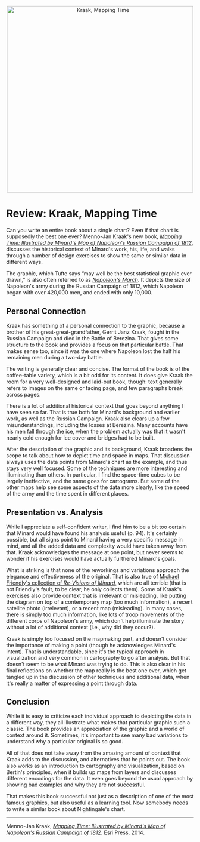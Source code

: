 <p align="center"><img class="aligncenter size-full wp-image-8242" src="https://media.eagereyes.org/wp-content/uploads/2014/06/MappingTime_lg.jpg" alt="Kraak, Mapping Time" width="500" height="500" /></p>

# Review: Kraak, Mapping Time
Can you write an entire book about a single chart? Even if that chart is supposedly the best one ever? Menno-Jan Kraak's new book, <em><a href="http://esripress.esri.com/display/index.cfm?fuseaction=display&amp;websiteID=254&amp;moduleID=0">Mapping Time: Illustrated by Minard's Map of Napoleon's Russian Campaign of 1812</a></em>, discusses the historical context of Minard's work, his, life, and walks through a number of design exercises to show the same or similar data in different ways.


The graphic, which Tufte says “may well be the best statistical graphic ever drawn,” is also often referred to as <em><a href="/journalism/storytelling-minard-vs-nightingale">Napoleon's March</a></em>. It depicts the size of Napoleon's army during the Russian Campaign of 1812, which Napoleon began with over 420,000 men, and ended with only 10,000.

## Personal Connection

Kraak has something of a personal connection to the graphic, because a brother of his great-great-grandfather, Gerrit Janz Kraak, fought in the Russian Campaign and died in the Battle of Berezina. That gives some structure to the book and provides a focus on that particular battle. That makes sense too, since it was the one where Napoleon lost the half his remaining men during a two-day battle.

The writing is generally clear and concise. The format of the book is of the coffee-table variety, which is a bit odd for its content. It does give Kraak the room for a very well-designed and laid-out book, though: text generally refers to images on the same or facing page, and few paragraphs break across pages.

There is a lot of additional historical context that goes beyond anything I have seen so far. That is true both for Minard's background and earlier work, as well as the Russian Campaign. Kraak also clears up a few misunderstandings, including the losses at Berezina. Many accounts have his men fall through the ice, when the problem actually was that it wasn't nearly cold enough for ice cover and bridges had to be built.

After the description of the graphic and its background, Kraak broadens the scope to talk about how to depict time and space in maps. That discussion always uses the data points from Minard's chart as the example, and thus stays very well focused. Some of the techniques are more interesting and illuminating than others. In particular, I find the space-time cubes to be largely ineffective, and the same goes for cartograms. But some of the other maps help see some aspects of the data more clearly, like the speed of the army and the time spent in different places.

## Presentation vs. Analysis

While I appreciate a self-confident writer, I find him to be a bit too certain that Minard would have found his analysis useful (p. 94). It's certainly possible, but all signs point to Minard having a very specific message in mind, and all the added data and complexity would have taken away from that. Kraak acknowledges the message at one point, but never seems to wonder if his exercises would have actually furthered Minard's goals.

What is striking is that none of the reworkings and variations approach the elegance and effectiveness of the original. That is also true of <a href="http://www.datavis.ca/gallery/re-minard.php">Michael Friendly's collection of <em>Re-Visions of Minard</em>,</a> which are all terrible (that is not Friendly's fault, to be clear, he only collects them). Some of Kraak's exercises also provide context that is irrelevant or misleading, like putting the diagram on top of a contemporary map (too much information), a recent satellite photo (irrelevant), or a recent map (misleading). In many cases, there is simply too much information, like lots of troop movements of the different corps of Napoleon's army, which don't help illuminate the story without a lot of additional context (i.e., why did they occur?).

Kraak is simply too focused on the mapmaking part, and doesn't consider the importance of making a point (though he acknowledges Minard's intent). That is understandable, since it's the typical approach in visualization and very common in cartography to go after analysis. But that doesn't seem to be what Minard was trying to do. This is also clear in his final reflections on whether the map really is the best one ever, which get tangled up in the discussion of other techniques and additional data, when it's really a matter of expressing a point through data.

## Conclusion

While it is easy to criticize each individual approach to depicting the data in a different way, they all illustrate what makes that particular graphic such a classic. The book provides an appreciation of the graphic and a world of context around it. Sometimes, it's important to see many bad variations to understand why a particular original is so good.

All of that does not take away from the amazing amount of context that Kraak adds to the discussion, and alternatives that he points out. The book also works as an introduction to cartography and visualization, based on Bertin's principles, when it builds up maps from layers and discusses different encodings for the data. It even goes beyond the usual approach by showing bad examples and why they are not successful.

That makes this book successful not just as a description of one of the most famous graphics, but also useful as a learning tool. Now somebody needs to write a similar book about Nightingale's chart.

<hr />

Menno-Jan Kraak, <a href="http://esripress.esri.com/display/index.cfm?fuseaction=display&amp;websiteID=254&amp;moduleID=0"><em>Mapping Time: Illustrated by Minard's Map of Napoleon's Russian Campaign of 1812</em></a>. Esri Press, 2014.
